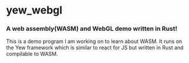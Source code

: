 # yew_webgl
### A web assembly(WASM) and WebGL demo written in Rust!

This is a demo program I am working on to learn about WASM. It runs on the Yew framework which is similar to react for JS but written in Rust and compilable to WASM.
